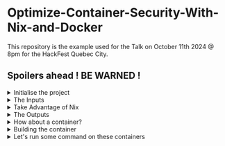 # Optimize-Container-Security-With-Nix-and-Docker

This repository is the example used for the Talk on October 11th 2024 @ 8pm for the HackFest Quebec City.

## Spoilers ahead ! BE WARNED !

<details>
<summary>Initialise the project</summary>
<br />
  There are multiple templates out there, but I will be using the empty template

  ![image](https://github.com/user-attachments/assets/95db55a4-06d1-4767-8ca4-4932bac7b1f7)

  ```nix
  {
    outputs = {self}: { };
  }
  ```
  It generates a sad empty project. Let's give it some life.
</details>

<details>
<summary>The Inputs</summary>
  Flake uses the input to define the repository from which it will fetch the dependencies.

  ```nix
  {
    inputs = {
      nixpkgs.url = "github:NixOS/nixpkgs/nixos-unstable";
    };

    outputs = { self, nixpkgs }: { };
  }
  ```

  In this case, we are using the unstable `nixpkgs` repository from NixOS.
</details>


<details>
  <summary>Take Advantage of Nix</summary>
  Before talking about the outputs, let's take advantage of Nix multiplatform support.

  ```nix
  {
    inputs = {
      nixpkgs.url = "github:NixOS/nixpkgs/nixos-unstable";
    };

    outputs = { self, nixpkgs }:
    let

      # System types to support.
      supportedSystems = [
        "x86_64-linux"
        "x86_64-darwin"
        "aarch64-linux"
        "aarch64-darwin"
      ];

      # Helper function to generate an attrset '{ x86_64-linux = f "x86_64-linux"; ... }'.
      forAllSystems = nixpkgs.lib.genAttrs supportedSystems;

      # Nixpkgs instantiated for supported system types.
      nixpkgsFor = forAllSystems (system: import nixpkgs { inherit system; });
    in
    {
    };
  }
  ```
  We have no outputs yet, but we are now able to support multiple platforms.

</details>

<details>
<summary>The Outputs</summary>
  Let's define the `outputs` of the project. Let's start by packaging our API for the container.

  ```nix
  {
    inputs = {
      nixpkgs.url = "github:NixOS/nixpkgs/nixos-unstable";
    };

    outputs = { self, nixpkgs }:
    let
      # System types to support.
      supportedSystems = [
        "x86_64-linux"
        "x86_64-darwin"
        "aarch64-linux"
        "aarch64-darwin"
      ];

      # Helper function to generate an attrset '{ x86_64-linux = f "x86_64-linux"; ... }'.
      forAllSystems = nixpkgs.lib.genAttrs supportedSystems;

      # Nixpkgs instantiated for supported system types.
      nixpkgsFor = forAllSystems (system: import nixpkgs { inherit system; });
    in
    {
        packages = forAllSystems(
            system:
            let
                pkgs = nixpkgsFor.${system};
            in
            {
                awesome-api = pkgs.buildGo123Module {
                    pname = "awesome-api";
                    version = "0.1.0";
                    src = "${./src}";

                    vendorHash = "sha256-AAAAAAAAAAAAAAAAAAAAAAAA";
                };
            };
        );
    };
  }
  ```
  Running `nix build .#awesome-api` will build the API for your system if it is supported by Nix.
</details>

<details>
  <summary>How about a container?</summary>

  ```nix
  {
    inputs = {
      nixpkgs.url = "github:NixOS/nixpkgs/nixos-unstable";
    };

    outputs = { self, nixpkgs }:
    let
      # System types to support.
      supportedSystems = [
        "x86_64-linux"
        "x86_64-darwin"
        "aarch64-linux"
        "aarch64-darwin"
      ];

      # Helper function to generate an attrset '{ x86_64-linux = f "x86_64-linux"; ... }'.
      forAllSystems = nixpkgs.lib.genAttrs supportedSystems;

      # Nixpkgs instantiated for supported system types.
      nixpkgsFor = forAllSystems (system: import nixpkgs { inherit system; });
    in
    {
        packages = forAllSystems(
            system:
            let
                pkgs = nixpkgsFor.${system};
            in
            {
                awesome-api = pkgs.buildGo123Module {
                    pname = "awesome-api";
                    version = "0.1.0";
                    src = "${./src}";

                    vendorHash = "sha256-AAAAAAAAAAAAAAAAAAAAAAAA";
                };
                container = pkgs.dockerTools.buildImage {
                  name = "awesome-api-container";
                  tag = "latest";
                  copyToRoot = [
                    self.packages.${system}.awesome-api
                  ];
                  config = {
                    ExposedPorts = {
                      "8080/tcp" = { };
                    };
                    Entrypoint = [ "${self.packages.${system}.awesome-api}/bin/awesome-api" ];
                    Cmd = [ ];
                  };
                  diskSize = 1024;
                };
            };
        );
    };
  }
  ```
</details>

<details>
  <summary>Building the container</summary>

  ```bash
  nix build .#container
  ```

  This will build the container for your system if it is supported by Nix.
  
  ![nix_build_and_load](https://github.com/user-attachments/assets/47288aa8-2e47-4ae7-8c0f-b2390cc26a44)

  As you can see the image is much smaller

  Now! Let's see with Docker:

  ![building_docker](https://github.com/user-attachments/assets/819630fa-ba2c-4ed1-9be6-e85d45b7f16c)

  The difference is incredible!
  
  ![image](https://github.com/user-attachments/assets/30911e58-54d0-4aed-af46-992c4aae3d85)


</details>

<details>
  <summary>Let's run some command on these containers</summary>

  Let's run our Nix built container and try to run a few command. 
  
  ![image](https://github.com/user-attachments/assets/d8a878eb-d4ba-4ca5-bf99-7b541b21090a)

  What about Docker?
  ![image](https://github.com/user-attachments/assets/b8ed2944-4c61-497d-918b-13eeec364de7)
  ![image](https://github.com/user-attachments/assets/cc466553-1b8d-4e97-a44e-4da718ec9ae7)


</details>
